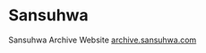 # Sansuhwa
Sansuhwa Archive Website
<a href="https://archive.sansuhwa.com">archive.sansuhwa.com</a>
